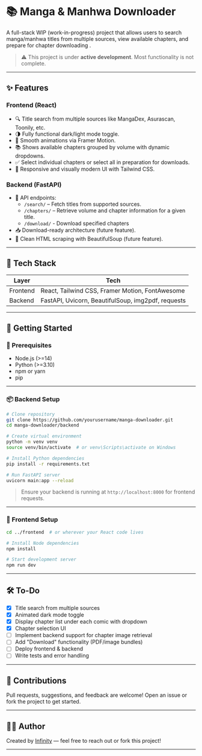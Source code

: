 
# 📚 Manga & Manhwa Downloader

A full-stack WIP (work-in-progress) project that allows users to search manga/manhwa titles from multiple sources, view available chapters, and prepare for chapter downloading .

> ⚠️ This project is under **active development**. Most functionality is not complete.

---

## ✨ Features

### Frontend (React)

- 🔍 Title search from multiple sources like MangaDex, Asurascan, Toonily, etc.
- 🌗 Fully functional dark/light mode toggle.
- 🎨 Smooth animations via Framer Motion.
- 📚 Shows available chapters grouped by volume with dynamic dropdowns.
- ✅ Select individual chapters or select all in preparation for downloads.
- 📱 Responsive and visually modern UI with Tailwind CSS.

### Backend (FastAPI)

- 📡 API endpoints:
  - `/search/` – Fetch titles from supported sources.
  - `/chapters/` – Retrieve volume and chapter information for a given title.
  - `/download/` - Download specified chapters
- 📥 Download-ready architecture (future feature).
- 🧼 Clean HTML scraping with BeautifulSoup (future feature).

---

## 🧰 Tech Stack

| Layer     | Tech                                                                 |
|-----------|----------------------------------------------------------------------|
| Frontend  | React, Tailwind CSS, Framer Motion, FontAwesome                      |
| Backend   | FastAPI, Uvicorn, BeautifulSoup, img2pdf, requests                   |

---

## 🚀 Getting Started

### 🔧 Prerequisites

- Node.js (>=14)
- Python (>=3.10)
- npm or yarn
- pip

---

### 📦 Backend Setup

```bash
# Clone repository
git clone https://github.com/yourusername/manga-downloader.git
cd manga-downloader/backend

# Create virtual environment
python -m venv venv
source venv/bin/activate  # or venv\Scripts\activate on Windows

# Install Python dependencies
pip install -r requirements.txt

# Run FastAPI server
uvicorn main:app --reload
````

> Ensure your backend is running at `http://localhost:8000` for frontend requests.

---

### 🎨 Frontend Setup

```bash
cd ../frontend  # or wherever your React code lives

# Install Node dependencies
npm install

# Start development server
npm run dev
```

---

## 🛠️ To-Do

- [x] Title search from multiple sources
- [x] Animated dark mode toggle
- [x] Display chapter list under each comic with dropdown
- [x] Chapter selection UI
- [ ] Implement backend support for chapter image retrieval
- [ ] Add "Download" functionality (PDF/image bundles)
- [ ] Deploy frontend & backend
- [ ] Write tests and error handling

---

## 🤝 Contributions

Pull requests, suggestions, and feedback are welcome! Open an issue or fork the project to get started.

---

## 👨‍💻 Author

Created by [Infinity](https://github.com/serplay) — feel free to reach out or fork this project!

---
